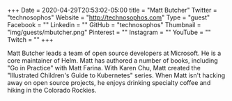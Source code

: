 +++
Date = 2020-04-29T20:53:02-05:00
title = "Matt Butcher"
Twitter = "technosophos"
Website = "http://technosophos.com"
Type = "guest"
Facebook = ""
Linkedin = ""
GitHub = "technosophos"
Thumbnail = "img/guests/mbutcher.png"
Pinterest = ""
Instagram = ""
YouTube = ""
Twitch = ""
+++

Matt Butcher leads a team of open source developers at Microsoft. He is a core maintainer of Helm. Matt has authored a number of books, including "Go in Practice" with Matt Farina. With Karen Chu, Matt created the "Illustrated Children's Guide to Kubernetes" series. When Matt isn't hacking away on open source projects, he enjoys drinking specialty coffee and hiking in the Colorado Rockies.
